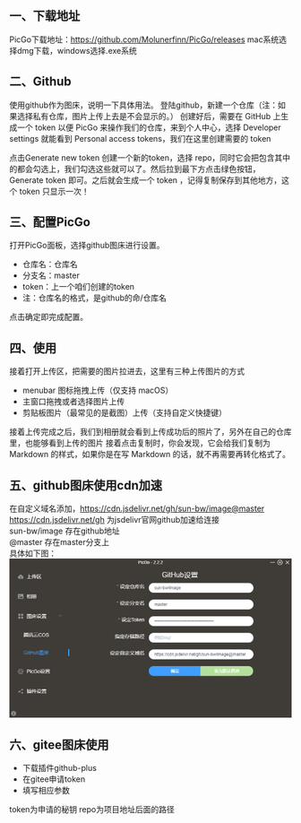## 一、下载地址
PicGo下载地址：https://github.com/Molunerfinn/PicGo/releases
mac系统选择dmg下载，windows选择.exe系统
## 二、Github
使用github作为图床，说明一下具体用法。
登陆github，新建一个仓库（注：如果选择私有仓库，图片上传上去是不会显示的。）
创建好后，需要在 GitHub 上生成一个 token 以便 PicGo 来操作我们的仓库，来到个人中心，选择 Developer settings 就能看到 Personal access tokens，我们在这里创建需要的 token

点击Generate new token 创建一个新的token，选择 repo，同时它会把包含其中的都会勾选上，我们勾选这些就可以了。然后拉到最下方点击绿色按钮，Generate token 即可。之后就会生成一个 token ，记得复制保存到其他地方，这个 token 只显示一次！
## 三、配置PicGo
打开PicGo面板，选择github图床进行设置。

<ul>
<li>仓库名：仓库名</li>
<li>分支名：master</li>
<li>token：上一个咱们创建的token</li>
<li>注：仓库名的格式，是github的命/仓库名</li>
</ul>
点击确定即完成配置。

## 四、使用
接着打开上传区，把需要的图片拉进去，这里有三种上传图片的方式
* menubar 图标拖拽上传（仅支持 macOS）
* 主窗口拖拽或者选择图片上传
* 剪贴板图片（最常见的是截图）上传（支持自定义快捷键）

接着上传完成之后，我们到相册就会看到上传成功后的照片了，另外在自己的仓库里，也能够看到上传的图片
接着点击复制时，你会发现，它会给我们复制为 Markdown 的样式，如果你是在写 Markdown 的话，就不再需要再转化格式了。

## 五、github图床使用cdn加速

在自定义域名添加，https://cdn.jsdelivr.net/gh/sun-bw/image@master<br/>
https://cdn.jsdelivr.net/gh 为jsdelivr官网github加速给连接<br/>
sun-bw/image 存在github地址<br/>
@master 存在master分支上<br/>
具体如下图：<br/>
![Alt text](image.png)

## 六、gitee图床使用
* 下载插件github-plus
* 在gitee申请token
* 填写相应参数

token为申请的秘钥
repo为项目地址后面的路径